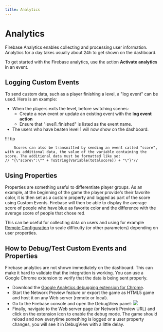```yaml
---
title: Analytics
---
```

# Analytics

Firebase Analytics enables collecting and processing user information. Analytics for a day takes usually about 24h to get shown on the dashboard.

To get started with the Firebase analytics, use the action **Activate analytics** in an event.

## Logging Custom Events

To send custom data, such as a player finishing a level, a "log event" can be used. Here is an example:

- When the players exits the level, before switching scenes:
    - Create a new event or update an existing event with the **log event action**
    - Ensure that "level1_finished" is listed as the event name.
- The users who have beaten level 1 will now show on the dashboard.

!!! tip

        Scores can also be transmitted by sending an event called "score", with as additional data, the value of the variable containing the score. The additional data must be formatted like so:
    // "{\"score\":\"" + ToString(Variable(totalscore)) + "\"}"//

## Using Properties

Properties are something useful to differentiate player groups. As an example, at the beginning of the game the player provide's their favorite color, it is then set as a custom property and logged as part of the score using Custom Events. Firebase will then be able to display the average score of people who have blue as favorite color and the difference with the average score of people that chose red.

This can be useful for collecting data on users and using for example [Remote Configuration](/gdevelop5/all-features/firebase/rc) to scale difficulty (or other parameters) depending on user properties.

## How to Debug/Test Custom Events and Properties

Firebase analytics are not shown immediately on the dashboard. This can make it hard to validate that the integration is working. You can use a Google Chrome extension to verify that the data is being sent properly.

  - Download the [Google Analytics debugging extension for Chrome](https://chrome.google.com/webstore/detail/google-analytics-debugger/jnkmfdileelhofjcijamephohjechhna).
  - Start the Network Preview feature or export the game as HTML5 game and host it on any Web server (remote or local).
  - Go to the Firebase console and open the DebugView panel: ![](/gdevelop5/all-features/firebase/analytics1.png)
  - Finally, navigate to the Web server page (or Network Preview URL) and click on the extension icon to enable the debug mode. The game should reload and now everytime something is logged or a user property changes, you will see it in DebugView with a little delay.